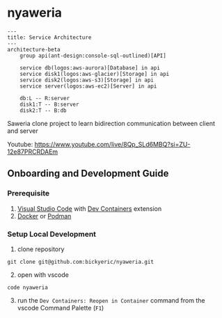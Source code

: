 # nyaweria

```mermaid
---
title: Service Architecture
---
architecture-beta
    group api(ant-design:console-sql-outlined)[API]

    service db(logos:aws-aurora)[Database] in api
    service disk1(logos:aws-glacier)[Storage] in api
    service disk2(logos:aws-s3)[Storage] in api
    service server(logos:aws-ec2)[Server] in api

    db:L -- R:server
    disk1:T -- B:server
    disk2:T -- B:db
```


Saweria clone project to learn bidirection communication between client and server

Youtube: <https://www.youtube.com/live/8Qp_SLd6MBQ?si=ZU-12e87PRCRDAEm>

## Onboarding and Development Guide

### Prerequisite

1. [Visual Studio Code](https://code.visualstudio.com/) with [Dev Containers](https://marketplace.visualstudio.com/items?itemName=ms-vscode-remote.remote-containers) extension
2. [Docker](https://www.docker.com/get-started/) or [Podman](https://podman.io/docs/installation)

### Setup Local Development

1. clone repository

```shell
git clone git@github.com:bickyeric/nyaweria.git
```

2. open with vscode

```shell
code nyaweria
```

3. run the `Dev Containers: Reopen in Container` command from the vscode Command Palette (`F1`)
